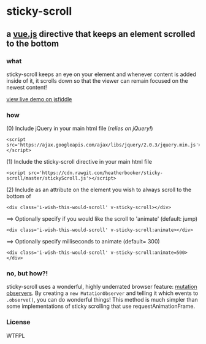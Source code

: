 # sticky-scroll
## a [vue.js](https://vuejs.org/guide/) directive that keeps an element scrolled to the bottom


### what
sticky-scroll keeps an eye on your element and whenever content is added inside of it, it scrolls down so that the viewer can remain focused on the newest content!

[view live demo on jsfiddle](https://jsfiddle.net/heatherbooker/13uf74vh/)

### how
(0) Include jQuery in your main html file (*relies on jQuery!*)
```
<script src='https://ajax.googleapis.com/ajax/libs/jquery/2.0.3/jquery.min.js'></script>
```

(1) Include the sticky-scroll directive in your main html file
```
<script src='https://cdn.rawgit.com/heatherbooker/sticky-scroll/master/stickyScroll.js'></script>
```

(2) Include as an attribute on the element you wish to always scroll to the bottom of
```
<div class='i-wish-this-would-scroll' v-sticky-scroll></div>
```

==> Optionally specify if you would like the scroll to 'animate' (default: jump)
```
<div class='i-wish-this-would-scroll' v-sticky-scroll:animate></div>
```
==> Optionally specify milliseconds to animate (default= 300)
```
<div class='i-wish-this-would-scroll' v-sticky-scroll:animate=500></div>
```


### no, but how?!
sticky-scroll uses a wonderful, highly underrated browser feature: [mutation observers](https://developer.mozilla.org/en/docs/Web/API/MutationObserver). By creating a `new MutationObserver` and telling it which events to `.observe()`, you can do wonderful things! 
This method is much simpler than some implementations of sticky scrolling that use requestAnimationFrame.

### License
WTFPL
